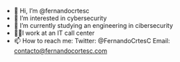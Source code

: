 - 👋 Hi, I’m @fernandocrtesc
- 👀 I’m interested in cybersecurity
- 🌱 I’m currently studying an engineering in cibersecurity
- 👨‍💻I work at an IT call center
- 📫 How to reach me: Twitter: @FernandoCrtesC
                       Email: contacto@fernandocortesc.com

<!---
fernandocrtesc/fernandocrtesc is a ✨ special ✨ repository because its `README.md` (this file) appears on your GitHub profile.
You can click the Preview link to take a look at your changes.
--->
